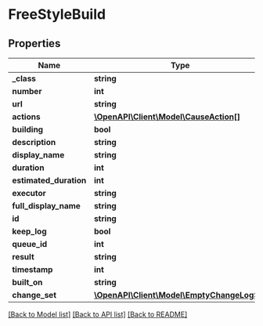 # FreeStyleBuild

## Properties
Name | Type | Description | Notes
------------ | ------------- | ------------- | -------------
**_class** | **string** |  | [optional] 
**number** | **int** |  | [optional] 
**url** | **string** |  | [optional] 
**actions** | [**\OpenAPI\Client\Model\CauseAction[]**](CauseAction.md) |  | [optional] 
**building** | **bool** |  | [optional] 
**description** | **string** |  | [optional] 
**display_name** | **string** |  | [optional] 
**duration** | **int** |  | [optional] 
**estimated_duration** | **int** |  | [optional] 
**executor** | **string** |  | [optional] 
**full_display_name** | **string** |  | [optional] 
**id** | **string** |  | [optional] 
**keep_log** | **bool** |  | [optional] 
**queue_id** | **int** |  | [optional] 
**result** | **string** |  | [optional] 
**timestamp** | **int** |  | [optional] 
**built_on** | **string** |  | [optional] 
**change_set** | [**\OpenAPI\Client\Model\EmptyChangeLogSet**](EmptyChangeLogSet.md) |  | [optional] 

[[Back to Model list]](../README.md#documentation-for-models) [[Back to API list]](../README.md#documentation-for-api-endpoints) [[Back to README]](../README.md)


